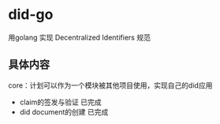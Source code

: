 # did-go

用golang 实现 Decentralized Identifiers 规范

## 具体内容
core：计划可以作为一个模块被其他项目使用，实现自己的did应用
- claim的签发与验证 已完成
- did document的创建 已完成
